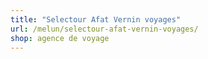 ```yaml
---
title: "Selectour Afat Vernin voyages"
url: /melun/selectour-afat-vernin-voyages/
shop: agence de voyage
---
```

